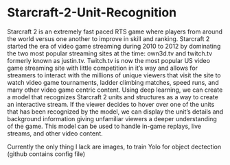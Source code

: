# Starcraft-2-Unit-Recognition

Starcraft 2 is an extremely fast paced RTS game where players from around the world versus one another to improve in skill and ranking. Starcraft 2 started the era of video game streaming during 2010 to 2012 by dominating the two most popular streaming sites at the time: own3d.tv and twitch.tv formerly known as justin.tv. Twitch.tv is now the most popular US video game streaming site with little competition in it’s way and allows for streamers to interact with the millions of unique viewers that visit the site to watch video game tournaments, ladder climbing matches, speed runs, and many other video game centric content. 
Using deep learning, we can create a model that recognizes Starcraft 2 units and structures as a way to create an interactive stream. If the viewer decides to hover over one of the units that has been recognized by the model, we can display the unit’s details and background information giving unfamiliar viewers a deeper understanding of the game. This model can be used to handle in-game replays, live streams, and other video content. 

Currently the only thing I lack are images, to train Yolo for object dectection (github contains config file)
